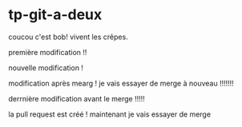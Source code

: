 # tp-git-a-deux

coucou c'est bob!
vivent les crêpes.

première modification !!

nouvelle modification !

modification après mearg ! je vais essayer de merge à nouveau !!!!!!!

derrnière modification avant le merge !!!!!

la pull request est créé ! maintenant je vais essayer de merge




